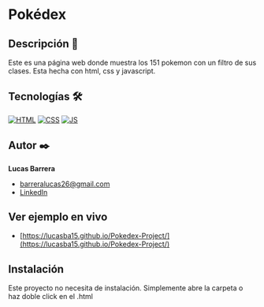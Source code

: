 # Pokédex

## Descripción 📑
Este es una página web donde muestra los 151 pokemon con un filtro de sus clases. Esta hecha con html, css y javascript.

## Tecnologías 🛠
<!-- Iconos sacados de: https://github.com/hendrasob/badges/blob/master/README.md y https://github.com/alexandresanlim/Badges4-README.md-Profile -->
[![HTML](https://img.shields.io/badge/HTML5-E34F26?style=for-the-badge&logo=html5&logoColor=white)](https://es.wikipedia.org/wiki/HTML5)
[![CSS](https://img.shields.io/badge/CSS3-1572B6?style=for-the-badge&logo=css3&logoColor=white)](https://es.wikipedia.org/wiki/CSS)
[![JS](https://img.shields.io/badge/JavaScript-F7DF1E?style=for-the-badge&logo=javascript&logoColor=black)](https://es.wikipedia.org/wiki/JavaScript)

## Autor ✒️
**Lucas Barrera**

* [barreralucas26@gmail.com](barreralucas26@gmail.com)
* [LinkedIn](https://www.linkedin.com/in/lucas-barrera-266862239/)

## Ver ejemplo en vivo
- [[https://lucasba15.github.io/Pokedex-Project/] (https://lucasba15.github.io/Pokedex-Project/)](https://lucasba15.github.io/Pokedex-Project/)

## Instalación 
Este proyecto no necesita de instalación. Simplemente abre la carpeta o haz doble click en el .html
  

